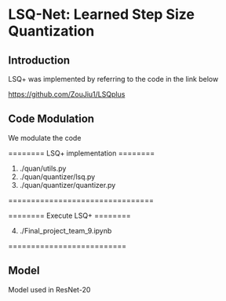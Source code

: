 # LSQ-Net: Learned Step Size Quantization

## Introduction

LSQ+ was implemented by referring to the code in the link below

https://github.com/ZouJiu1/LSQplus

## Code Modulation

We modulate the code 

======== LSQ+ implementation ========
1) ./quan/utils.py
2) ./quan/quantizer/lsq.py
3) ./quan/quantizer/quantizer.py

================================


======== Execute LSQ+ ========

4) ./Final_project_team_9.ipynb

==========================

## Model

Model used in ResNet-20